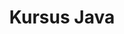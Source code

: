 ---
layout:   certificate
title:    "Kursus Java"
slug:     progate-java
category: progate
issuer:   "Progate Indonesia"
---